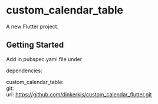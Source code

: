 # custom_calendar_table

A new Flutter project.

## Getting Started

Add in pubspec.yaml file under  

dependencies:

custom_calendar_table:  
  git:  
    url: https://github.com/dinkerkis/custom_calendar_flutter.git
